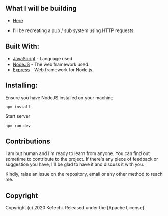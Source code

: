 ## What I will be building

* [Here](https://pangaea-interviews.now.sh/be)

- I'll be recreating a pub / sub system using HTTP requests.

## Built With:

* [JavaScript](https://developer.mozilla.org/en-US/docs/Web/JavaScript) - Language used.
* [NodeJS](https://nodejs.org/en/docs/) - The web framework used.
* [Express](https://expressjs.com/) - Web framework for Node.js.

## Installing:
Ensure you have NodeJS installed on your machine

```
npm install
```

Start server

```
npm run dev
```


## Contributions

I am but human and I'm ready to learn from anyone. You can find out sometime to contribute to the project. If there's any piece of feedback or suggestion you have, I'll be glad to have it and discuss it with you.

Kindly, raise an issue on the repository, email or any other method to reach me.

## Copyright

Copyright (c) 2020 Ke1echi. Released under the [Apache License]